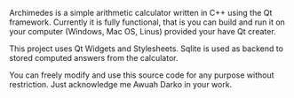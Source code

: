 Archimedes is a simple arithmetic calculator written in C++ using the Qt framework.
Currently it is fully functional, that is you can build and run it on your computer (Windows, Mac OS, Linus) provided your have Qt creater. 

This project uses Qt Widgets and Stylesheets. 
Sqlite is used as backend to stored computed answers from the calculator. 

You can freely modify and use this source code for any purpose without restriction.
Just acknowledge me Awuah Darko in your work.
